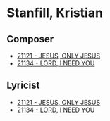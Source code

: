 # Stanfill, Kristian

## Composer

- [21121 - JESUS, ONLY JESUS](/hymns/21121.md)
- [21134 - LORD, I NEED YOU](/hymns/21134.md)

## Lyricist

- [21121 - JESUS, ONLY JESUS](/hymns/21121.md)
- [21134 - LORD, I NEED YOU](/hymns/21134.md)

